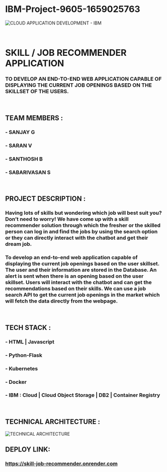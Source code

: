 # IBM-Project-9605-1659025763

![CLOUD APPLICATION DEVELOPMENT - IBM](https://i.postimg.cc/Xvc588xs/banner.jpg)

<br>

# SKILL / JOB RECOMMENDER APPLICATION

### TO DEVELOP AN END-TO-END WEB APPLICATION CAPABLE OF DISPLAYING THE CURRENT JOB OPENINGS BASED ON THE SKILLSET OF THE USERS.

<br>

## TEAM MEMBERS :
### - SANJAY G
### - SARAN V
### - SANTHOSH B
### - SABARIVASAN S

<br>

## PROJECT DESCRIPTION :

### Having lots of skills but wondering which job will best suit you? Don’t need to worry! We have come up with a skill recommender solution through which the fresher or the skilled person can log in and find the jobs by using the search option or they can directly interact with the chatbot and get their dream job.

### To develop an end-to-end web application capable of displaying the current job openings based on the user skillset.  The user and their information are stored in the Database.  An alert is sent when there is an opening based on the user skillset. Users will interact with the chatbot and can get the recommendations based on their skills. We can use a job search API to get the current job openings in the market which will fetch the data directly from the webpage.

<br>

## TECH STACK : 
### - HTML | Javascript 
### - Python-Flask 
### - Kubernetes
### - Docker 
### - IBM : Cloud | Cloud Object Storage | DB2 | Container Registry

<br>

## TECHNICAL ARCHITECTURE :

![TECHNICAL ARCHITECTURE](https://lh3.googleusercontent.com/1OWTBsvpOXh0YVOalvRAGG8uDOBJea7NpyXg5hSSHb61IRRFHTY8txceIQfcIsc9b9coajOEraPoPIAVr5SOr0WFF0iQKVHnHOXk-wAn6XwNjuZFSsdGwreGV7Y10Q)

## DEPLOY LINK:

### https://skill-job-recommender.onrender.com


